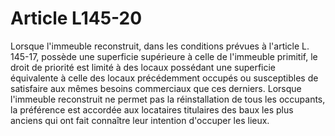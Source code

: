 # Article L145-20

Lorsque l'immeuble reconstruit, dans les conditions prévues à l'article L. 145-17, possède une superficie supérieure à celle de l'immeuble primitif, le droit de priorité est limité à des locaux possédant une superficie équivalente à celle des locaux précédemment occupés ou susceptibles de satisfaire aux mêmes besoins commerciaux que ces derniers. Lorsque l'immeuble reconstruit ne permet pas la réinstallation de tous les occupants, la préférence est accordée aux locataires titulaires des baux les plus anciens qui ont fait connaître leur intention d'occuper les lieux.